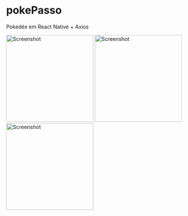 # pokePasso
Pokedéx em React Native + Axios

<div>
    <img width="235" alt="Screenshot" src="https://user-images.githubusercontent.com/42000136/222172087-c9267039-d310-49d0-a30f-11cb8bcc8c12.jpeg">
    <img width="235" alt="Screenshot" src="https://user-images.githubusercontent.com/42000136/222172416-5a29bfcb-ce50-44c8-827a-1a7376f4f765.jpeg">
     <img width="235" alt="Screenshot" src="https://user-images.githubusercontent.com/42000136/222172637-d1b9d64d-6c6a-48cd-a2a7-433b76e02516.jpeg">
</div>
